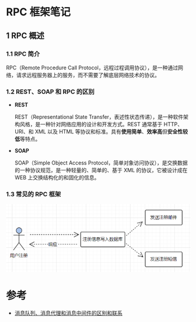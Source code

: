 RPC 框架笔记
====================

## 1 RPC 概述

### 1.1 RPC 简介

RPC（Remote Procedure Call Protocol，远程过程调用协议），是一种通过网络，请求远程服务器上的服务，而不需要了解底层网络技术的协议。

### 1.2 REST、SOAP 和 RPC 的区别

- **REST**

  REST（Representational State Transfer，表述性状态传递），是一种软件架构风格，是一种针对网络应用的设计和开发方式。REST 通常基于 HTTP、URI、和 XML 以及 HTML 等协议和标准。具有**使用简单**、**效率高**但**安全性较低**等特点。

- **SOAP**

  SOAP（Simple Object Access Protocol，简单对象访问协议），是交换数据的一种协议规范，是一种轻量的、简单的、基于 XML 的协议，它被设计成在 WEB 上交换结构化的和固化的信息。



### 1.3 常见的 RPC 框架



<img src=".\images\2102.png" style="zoom: 80%;" />

# 参考

- [消息队列、消息代理和消息中间件的区别和联系](https://developer.51cto.com/art/201907/599859.htm)